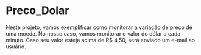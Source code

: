 # Preco_Dolar
Neste projeto, vamos exemplificar como monitorar a variação de preço de uma moeda. No nosso caso, vamos monitorar o valor do dólar a cada minuto. Caso seu valor esteja acima de R$ 4,50, será enviado um e-mail ao usuário.
